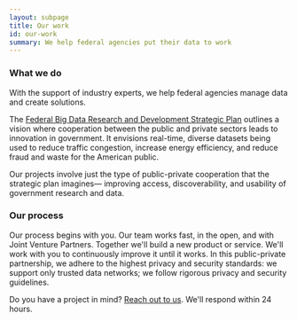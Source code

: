 ```yaml
---
layout: subpage
title: Our work
id: our-work
summary: We help federal agencies put their data to work
---
```


### What we do

With the support of industry experts, we help federal agencies manage data and create solutions.

The [Federal Big Data Research and Development Strategic Plan](https://www.whitehouse.gov/sites/default/files/microsites/ostp/NSTC/bigdatardstrategicplan-nitrd_final-051916.pdf) outlines a vision where cooperation between the public and private sectors leads to innovation in government.  It envisions real-time, diverse datasets being used to reduce traffic congestion, increase energy efficiency, and reduce fraud and waste for the American public.

Our projects involve just the type of public-private cooperation that the strategic plan imagines— improving access, discoverability, and usability of government research and data.


### Our process

Our process begins with you. Our team works fast, in the open, and with Joint Venture Partners.  Together we'll build a new product or service.  We'll work with you to continuously improve it until it works.  In this public-private partnership, we adhere to the highest privacy and security standards: we support only trusted data networks; we follow rigorous privacy and security guidelines.

Do you have a project in mind? <a href="mailto:info@ntis.gov?Subject=Project%20Inquiry" target="_top">Reach out to us</a>. We'll respond within 24 hours.

